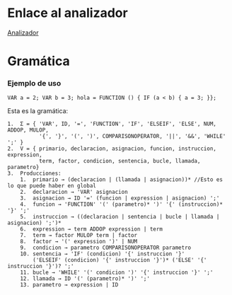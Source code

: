 # Enlace al analizador

[Analizador]()

# Gramática

### Ejemplo de uso

    VAR a = 2; VAR b = 3; hola = FUNCTION () { IF (a < b) { a = 3; }};

Esta es la gramática:

    1.  Σ = { 'VAR', ID, '=', 'FUNCTION', 'IF', 'ELSEIF', 'ELSE', NUM, ADDOP, MULOP, 
              '{', '}', '(', ')', COMPARISONOPERATOR, '||', '&&', 'WHILE' ';' }
    2.  V = { primario, declaracion, asignacion, funcion, instruccion, expression,
              term, factor, condicion, sentencia, bucle, llamada, parametro}
    3.  Producciones:
        1.  primario → (declaracion | (llamada | asignacion))* //Esto es lo que puede haber en global
        2.  declaracion → 'VAR' asignacion 
        3.  asignacion → ID '=' (funcion | expression | asignacion) ';'
        4.  funcion → 'FUNCTION' '(' (parametro)* ')' '{' (instruccion)* '}' ';'
        5.  instruccion → ((declaracion | sentencia | bucle | llamada | asignacion) ';')*
        6.  expression → term ADDOP expression | term 
        7.  term → factor MULOP term | factor
        8.  factor → '(' expression ')' | NUM
        9.  condicion → parametro COMPARISONOPERATOR parametro
        10. sentencia → 'IF' (condicion) '{' instruccion '}' 
            ('ELSEIF' (condicion) '{' instruccion '}')* ('ELSE' '{' instruccion '}')? ';'
        11. bucle → 'WHILE' '(' condicion ')' '{' instruccion '}' ';'
        12. llamada → ID '(' (parametro)* ')' ';'
        13. parametro → expression | ID